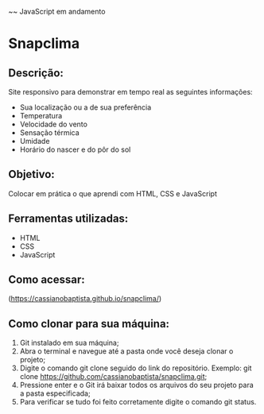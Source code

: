 ~~ JavaScript em andamento

# Snapclima

## Descrição:
Site responsivo para demonstrar em tempo real as seguintes informações:
- Sua localização ou a de sua preferência
- Temperatura
- Velocidade do vento
- Sensação térmica
- Umidade
- Horário do nascer e do pôr do sol 

## Objetivo:
Colocar em prática o que aprendi com HTML, CSS e JavaScript 

## Ferramentas utilizadas:
- HTML
- CSS
- JavaScript

## Como acessar:
(https://cassianobaptista.github.io/snapclima/)

## Como clonar para sua máquina:
1. Git instalado em sua máquina;
2. Abra o terminal e navegue até a pasta onde você deseja clonar o projeto;
3. Digite o comando git clone seguido do link do repositório. Exemplo: git clone https://github.com/cassianobaptista/snapclima.git;
4. Pressione enter e o Git irá baixar todos os arquivos do seu projeto para a pasta especificada;
5. Para verificar se tudo foi feito corretamente digite o comando git status.
